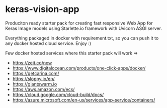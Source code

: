 # keras-vision-app

Produciton ready starter pack for creating fast responsive Web App for Keras Image models using Starlette.io framework with Uvicorn ASGI server.

Everything packaged in docker with requirement.txt, so you can push it to any docker hosted cloud service. Enjoy :)

Few docker hosted services where this starter pack will work =>

* https://zeit.co/now
* https://www.digitalocean.com/products/one-click-apps/docker/
* https://getcarina.com/
* https://sloppy.io/en/
* https://giantswarm.io
* https://aws.amazon.com/ecs/
* https://cloud.google.com/cloud-build/docs/
* https://azure.microsoft.com/en-us/services/app-service/containers/

